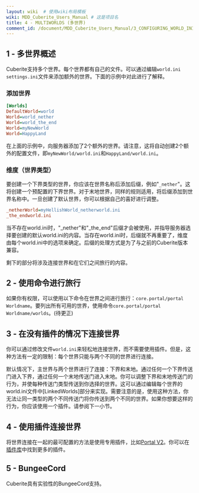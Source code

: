 ```yaml
---
layout: wiki  # 使用wiki布局模板
wiki: MDD_Cuberite_Users_Manual # 这是项目名
title: 4 - MULTIWORLDS (多世界)
comment_id: /document/MDD_Cuberite_Users_Manual/3_CONFIGURING_WORLD_INI/
---
```

## 1 - 多世界概述

Cuberite支持多个世界。每个世界都有自己的文件。可以通过编辑`world.ini` `settings.ini`文件来添加额外的世界。下面的示例中对此进行了解释。

### 添加世界

``` ini
[Worlds]
DefaultWorld=world
World=world_nether
World=world_the_end
World=myNewWorld
World=HappyLand
```

在上面的示例中，向服务器添加了2个额外的世界。请注意，这将自动创建2个额外的配置文件，即`myNewWorld/world.ini`和`HappyLand/world.ini`。

### 维度（世界类型）

要创建一个下界类型的世界，你应该在世界名称后添加后缀，例如"`_nether`"。这将创建一个预配置的下界世界。对于末地世界，同样的规则适用，将后缀添加到世界名称中。一旦创建了默认世界，你可以根据自己的喜好进行调整。

``` ini
_netherWorld=myHellishWorld_netherworld.ini
_the_endworld.ini
```

当不存在world.ini时，"_nether"和"_the_end"后缀才会被使用，并指导服务器选择要创建的默认world.ini的内容。当存在world.ini时，后缀就不再重要了，维度由每个world.ini中的选项来确定。后缀的处理方式是为了与之前的Cuberite版本兼容。

剩下的部分将涉及连接世界和在它们之间旅行的内容。

## 2 - 使用命令进行旅行

如果你有权限，可以使用以下命令在世界之间进行旅行：`core.portal/portal Worldname`。要列出所有可用的世界，使用命令`core.portal/portal Worldname/worlds`。(待更正)

## 3 - 在没有插件的情况下连接世界

你可以通过修改文件`world.ini`来轻松地连接世界，而不需要使用插件。但是，这种方法有一定的限制：每个世界只能与两个不同的世界进行连接。

默认情况下，主世界与两个世界进行了连接：下界和末地。通过任何一个下界传送门进入下界，通过任何一个末地传送门进入末地。你可以调整下界和末地传送门的行为，并使每种传送门类型传送到你选择的世界。这可以通过编辑每个世界的world.ini文件中[LinkedWorlds]部分来实现。需要注意的是，使用这种方法，你无法让同一类型的两个不同传送门将你传送到两个不同的世界。如果你想要这样的行为，你应该使用一个插件。请参阅下一小节。

## 4 - 使用插件连接世界

将世界连接在一起的最可配置的方法是使用专用插件，比如[Portal V2](https://forum.cuberite.org/thread-2157.html)。你可以在[插件库](https://forum.cuberite.org/forum-2.html)中找到更多的插件。

## 5 - BungeeCord

Cuberite具有实验性的BungeeCord支持。
